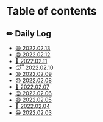 # Table of contents

## ✏ Daily Log

* [😄 2022.02.13](README.md)
* [😋 2022.02.12](<README (2).md>)
* [🥱 2022.02.11](<README (3).md>)
* [😴 2022.02.10](daily-log/2022.02.10.md)
* [😩 2022.02.09](<README (3) (1).md>)
* [😞 2022.02.08](<README (2) (1).md>)
* [🙂 2022.02.07](<README (1).md>)
* [😑 2022.02.06](<README (1) (1).md>)
* [😄 2022.02.05](<README (1) (1) (1).md>)
* [🙂 2022.02.04](daily-log/2022.02.04.md)
* [😀 2022.02.03](daily-log/2022.02.03.md)
